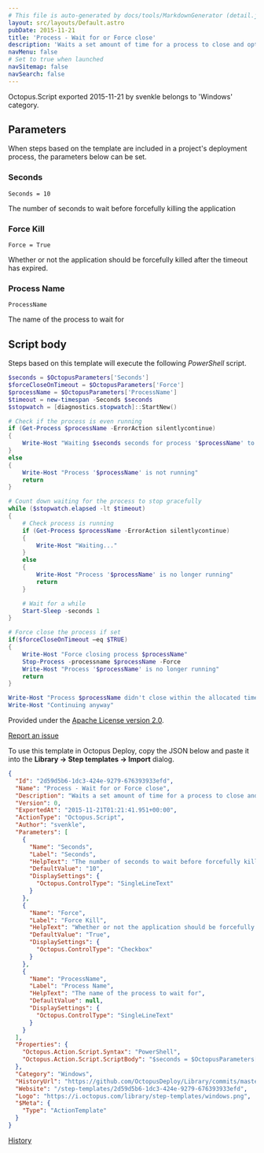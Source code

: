 ```yaml
---
# This file is auto-generated by docs/tools/MarkdownGenerator (detail.js)
layout: src/layouts/Default.astro
pubDate: 2015-11-21
title: 'Process - Wait for or Force close'
description: 'Waits a set amount of time for a process to close and optionally force closes the process after the timeout expires.'
navMenu: false
# Set to true when launched
navSitemap: false
navSearch: false
---
```


Octopus.Script exported 2015-11-21 by svenkle belongs to 'Windows' category.

## Parameters

When steps based on the template are included in a project's deployment process, the parameters below can be set.


<div class="param">

### Seconds

`Seconds = 10`

The number of seconds to wait before forcefully killing the application

</div>
        
<div class="param">

### Force Kill

`Force = True`

Whether or not the application should be forcefully killed after the timeout has expired.

</div>
        
<div class="param">

### Process Name

`ProcessName`

The name of the process to wait for

</div>
        

## Script body

Steps based on this template will execute the following *PowerShell* script.

```powershell
$seconds = $OctopusParameters['Seconds']
$forceCloseOnTimeout = $OctopusParameters['Force']
$processName = $OctopusParameters['ProcessName']
$timeout = new-timespan -Seconds $seconds
$stopwatch = [diagnostics.stopwatch]::StartNew()

# Check if the process is even running
if (Get-Process $processName -ErrorAction silentlycontinue)
{
    Write-Host "Waiting $seconds seconds for process '$processName' to terminate"
} 
else 
{
    Write-Host "Process '$processName' is not running"
    return
}

# Count down waiting for the process to stop gracefully
while ($stopwatch.elapsed -lt $timeout)
{
    # Check process is running
    if (Get-Process $processName -ErrorAction silentlycontinue) 
    {
        Write-Host "Waiting..."
    }
    else 
    {
        Write-Host "Process '$processName' is no longer running"
        return
    }

    # Wait for a while
    Start-Sleep -seconds 1
}

# Force close the process if set
if($forceCloseOnTimeout –eq $TRUE)
{
    Write-Host "Force closing process $processName"
    Stop-Process -processname $processName -Force
    Write-Host "Process '$processName' is no longer running"
    return
}

Write-Host "Process $processName didn't close within the allocated time"
Write-Host "Continuing anyway"
```

Provided under the [Apache License version 2.0](https://github.com/OctopusDeploy/Library/blob/master/LICENSE.txt).

[Report an issue](https://github.com/OctopusDeploy/Library/issues/new?assignees=&labels=&projects=&template=bug-report.yml&title=Issue%20with%20Process%20-%20Wait%20for%20or%20Force%20close&step-template=Process%20-%20Wait%20for%20or%20Force%20close)

<div class="get-json">

To use this template in Octopus Deploy, copy the JSON below and paste it into the **Library → Step templates → Import** dialog.

```json
{
  "Id": "2d59d5b6-1dc3-424e-9279-676393933efd",
  "Name": "Process - Wait for or Force close",
  "Description": "Waits a set amount of time for a process to close and optionally force closes the process after the timeout expires.",
  "Version": 0,
  "ExportedAt": "2015-11-21T01:21:41.951+00:00",
  "ActionType": "Octopus.Script",
  "Author": "svenkle",
  "Parameters": [
    {
      "Name": "Seconds",
      "Label": "Seconds",
      "HelpText": "The number of seconds to wait before forcefully killing the application",
      "DefaultValue": "10",
      "DisplaySettings": {
        "Octopus.ControlType": "SingleLineText"
      }
    },
    {
      "Name": "Force",
      "Label": "Force Kill",
      "HelpText": "Whether or not the application should be forcefully killed after the timeout has expired.",
      "DefaultValue": "True",
      "DisplaySettings": {
        "Octopus.ControlType": "Checkbox"
      }
    },
    {
      "Name": "ProcessName",
      "Label": "Process Name",
      "HelpText": "The name of the process to wait for",
      "DefaultValue": null,
      "DisplaySettings": {
        "Octopus.ControlType": "SingleLineText"
      }
    }
  ],
  "Properties": {
    "Octopus.Action.Script.Syntax": "PowerShell",
    "Octopus.Action.Script.ScriptBody": "$seconds = $OctopusParameters['Seconds']\n$forceCloseOnTimeout = $OctopusParameters['Force']\n$processName = $OctopusParameters['ProcessName']\n$timeout = new-timespan -Seconds $seconds\n$stopwatch = [diagnostics.stopwatch]::StartNew()\n\n# Check if the process is even running\nif (Get-Process $processName -ErrorAction silentlycontinue)\n{\n    Write-Host \"Waiting $seconds seconds for process '$processName' to terminate\"\n} \nelse \n{\n    Write-Host \"Process '$processName' is not running\"\n    return\n}\n\n# Count down waiting for the process to stop gracefully\nwhile ($stopwatch.elapsed -lt $timeout)\n{\n    # Check process is running\n    if (Get-Process $processName -ErrorAction silentlycontinue) \n    {\n        Write-Host \"Waiting...\"\n    }\n    else \n    {\n        Write-Host \"Process '$processName' is no longer running\"\n        return\n    }\n\n    # Wait for a while\n    Start-Sleep -seconds 1\n}\n\n# Force close the process if set\nif($forceCloseOnTimeout –eq $TRUE)\n{\n    Write-Host \"Force closing process $processName\"\n    Stop-Process -processname $processName -Force\n    Write-Host \"Process '$processName' is no longer running\"\n    return\n}\n\nWrite-Host \"Process $processName didn't close within the allocated time\"\nWrite-Host \"Continuing anyway\""
  },
  "Category": "Windows",
  "HistoryUrl": "https://github.com/OctopusDeploy/Library/commits/master/step-templates//opt/buildagent/work/75443764cd38076d/step-templates/windows-wait-for-or-force-close-application.json",
  "Website": "/step-templates/2d59d5b6-1dc3-424e-9279-676393933efd",
  "Logo": "https://i.octopus.com/library/step-templates/windows.png",
  "$Meta": {
    "Type": "ActionTemplate"
  }
}
```

[History](https://github.com/OctopusDeploy/Library/commits/master/step-templates/https://github.com/OctopusDeploy/Library/commits/master/step-templates//opt/buildagent/work/75443764cd38076d/step-templates/windows-wait-for-or-force-close-application.json)

</div>

